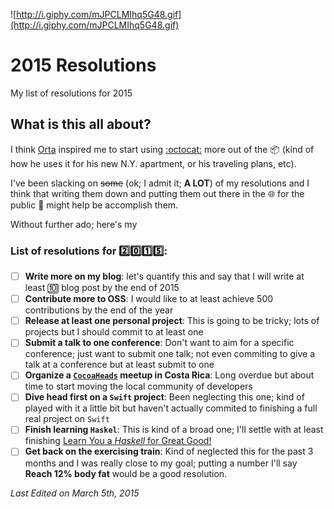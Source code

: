 ![http://i.giphy.com/mJPCLMIhq5G48.gif](http://i.giphy.com/mJPCLMIhq5G48.gif)

# 2015 Resolutions
My list of resolutions for 2015

## What is this all about?
I think [Orta][orta] inspired me to start using [:octocat:][github] more out of the :package: (kind of how he uses it for his new N.Y. apartment, or his traveling plans, etc).

I've been slacking on ~~some~~ (ok; I admit it; **A LOT**) of my resolutions and I think that writing them down and putting them out there in the :globe_with_meridians: for the public :eyes: might help be accomplish them.

Without further ado; here's my 

### List of resolutions for :two::zero::one::five::
- [ ] **Write more on my blog**: let's quantify this and say that I will write at least :keycap_ten: blog post by the end of 2015
- [ ] **Contribute more to OSS**: I would like to at least achieve 500 contributions by the end of the year
- [ ] **Release at least one personal project**: This is going to be tricky; lots of projects but I should commit to at least one
- [ ] **Submit a talk to one conference**: Don't want to aim for a specific conference; just want to submit one talk; not even commiting to give a talk at a conference but at least submit to one
- [ ] **Organize a [`CocoaHeads`][cocoaheads] meetup in Costa Rica**: Long overdue but about time to start moving the local community of developers
- [ ] **Dive head first on a `Swift` project**: Been neglecting this one; kind of played with it a little bit but haven't actually commited to finishing a full real project on `Swift`
- [ ] **Finish learning `Haskel`**: This is kind of a broad one; I'll settle with at least finishing [Learn You a _Haskell_ for Great Good!][haskell]
- [ ] **Get back on the exercising train**: Kind of neglected this for the past 3 months and I was really close to my goal; putting a number I'll say **Reach 12% body fat** would be a good resolution.

_Last Edited on March 5th, 2015_

[orta]:http://orta.io
[github]:https://github.com
[cocoaheads]: http://cocoaheads.org/
[haskell]:http://learnyouahaskell.com/
